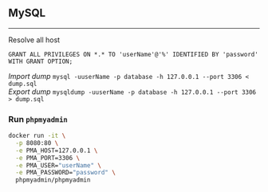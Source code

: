 ## MySQL
___

Resolve all host

`GRANT ALL PRIVILEGES ON *.* TO 'userName'@'%' IDENTIFIED BY 'password' WITH GRANT OPTION;`

*Import dump* `mysql -uuserName -p database -h 127.0.0.1 --port 3306 < dump.sql`  
*Export dump* `mysqldump -uuserName -p database -h 127.0.0.1 --port 3306 > dump.sql`

### Run `phpmyadmin`

```bash
docker run -it \
  -p 8080:80 \
  -e PMA_HOST=127.0.0.1 \
  -e PMA_PORT=3306 \
  -e PMA_USER="userName" \
  -e PMA_PASSWORD="password" \
  phpmyadmin/phpmyadmin
```